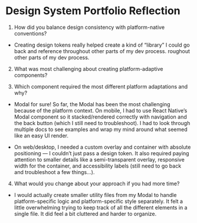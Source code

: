 # Design System Portfolio Reflection

1. How did you balance design consistency with platform-native conventions?

- Creating design tokens really helped create a kind of “library” I could go back and reference throughout other parts of my dev process.
  roughout other parts of my dev process.

2. What was most challenging about creating platform-adaptive components?

3. Which component required the most different platform adaptations and why?

- Modal for sure! So far, the Modal has been the most challenging because of the platform context. On mobile, I had to use React Native’s Modal component so it stacked/rendered correctly with navigation and the back button (which I still need to troubleshoot). I had to look through multiple docs to see examples and wrap my mind around what seemed like an easy UI render.

- On web/desktop, I needed a custom overlay and container with absolute positioning — I couldn’t just pass a design token. It also required paying attention to smaller details like a semi-transparent overlay, responsive width for the container, and accessibility labels (still need to go back and troubleshoot a few things…).

4. What would you change about your approach if you had more time?

- I would actually create smaller utility files from my Modal to handle platform-specific logic and platform-specific style separately. It felt a little overwhelming trying to keep track of all the different elements in a single file. It did feel a bit cluttered and harder to organize.
